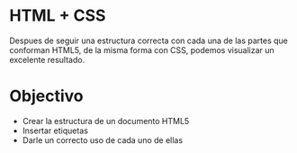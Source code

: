 # HTML + CSS
Despues de seguir una estructura correcta con cada una de las partes que conforman HTML5, de la misma forma con CSS,
podemos visualizar un excelente resultado.


<h1>Objectivo</h1>

<ul>  
  <li> Crear la estructura de un documento HTML5 </li>
  <li> Insertar etiquetas </li>
  <li> Darle un correcto uso de cada uno de ellas </li>
</ul>

